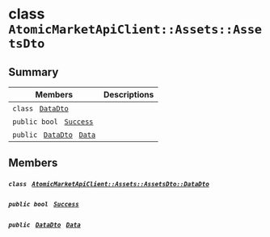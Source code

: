 # class `AtomicMarketApiClient::Assets::AssetsDto` 

## Summary

 Members                                | Descriptions                                
----------------------------------------|---------------------------------------------
`class ` [`DataDto`](.github/workflows/documentation/md/AtomicMarketApiClient--Assets--AssetsDto--DataDto.md#class_atomic_market_api_client_1_1_assets_1_1_assets_dto_1_1_data_dto)        | 
`public bool ` [`Success`](#class_atomic_market_api_client_1_1_assets_1_1_assets_dto_1a506fb037fbb6bfe8f254c021a2c3cfac) | 
`public ` [`DataDto`](.github/workflows/documentation/md/AtomicMarketApiClient--Assets--AssetsDto--DataDto.md#class_atomic_market_api_client_1_1_assets_1_1_assets_dto_1_1_data_dto)` ` [`Data`](#class_atomic_market_api_client_1_1_assets_1_1_assets_dto_1a6ed89521b3da4f30d2ab82c36d0afd13) | 

## Members

##### `class ` [`AtomicMarketApiClient::Assets::AssetsDto::DataDto`](.github/workflows/documentation/md/AtomicMarketApiClient--Assets--AssetsDto--DataDto.md#class_atomic_market_api_client_1_1_assets_1_1_assets_dto_1_1_data_dto) 

##### `public bool ` [`Success`](#class_atomic_market_api_client_1_1_assets_1_1_assets_dto_1a506fb037fbb6bfe8f254c021a2c3cfac) 

##### `public ` [`DataDto`](.github/workflows/documentation/md/AtomicMarketApiClient--Assets--AssetsDto--DataDto.md#class_atomic_market_api_client_1_1_assets_1_1_assets_dto_1_1_data_dto)` ` [`Data`](#class_atomic_market_api_client_1_1_assets_1_1_assets_dto_1a6ed89521b3da4f30d2ab82c36d0afd13) 

